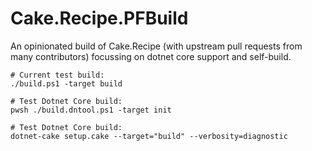 # Cake.Recipe.PFBuild

An opinionated build of Cake.Recipe (with upstream pull requests from many contributors) focussing on dotnet core support and self-build.

```pwsh
# Current test build:
./build.ps1 -target build

# Test Dotnet Core build:
pwsh ./build.dntool.ps1 -target init

# Test Dotnet Core build:
dotnet-cake setup.cake --target="build" --verbosity=diagnostic
```


